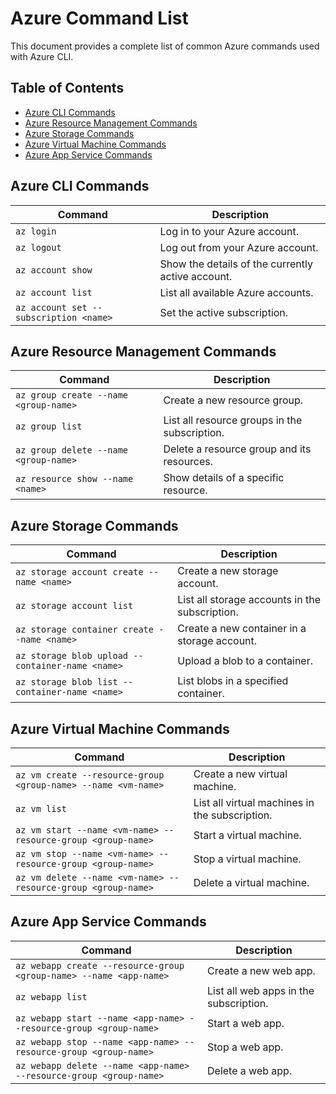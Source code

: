 # Azure Command List

This document provides a complete list of common Azure commands used with Azure CLI.

## Table of Contents

- [Azure CLI Commands](#azure-cli-commands)
- [Azure Resource Management Commands](#azure-resource-management-commands)
- [Azure Storage Commands](#azure-storage-commands)
- [Azure Virtual Machine Commands](#azure-virtual-machine-commands)
- [Azure App Service Commands](#azure-app-service-commands)

## Azure CLI Commands

| Command                                   | Description                                              |
|-------------------------------------------|----------------------------------------------------------|
| `az login`                                | Log in to your Azure account.                            |
| `az logout`                               | Log out from your Azure account.                         |
| `az account show`                         | Show the details of the currently active account.       |
| `az account list`                         | List all available Azure accounts.                      |
| `az account set --subscription <name>`   | Set the active subscription.                             |

## Azure Resource Management Commands

| Command                                   | Description                                              |
|-------------------------------------------|----------------------------------------------------------|
| `az group create --name <group-name>`   | Create a new resource group.                            |
| `az group list`                           | List all resource groups in the subscription.          |
| `az group delete --name <group-name>`    | Delete a resource group and its resources.             |
| `az resource show --name <name>`         | Show details of a specific resource.                   |

## Azure Storage Commands

| Command                                   | Description                                              |
|-------------------------------------------|----------------------------------------------------------|
| `az storage account create --name <name>` | Create a new storage account.                          |
| `az storage account list`                | List all storage accounts in the subscription.         |
| `az storage container create --name <name>` | Create a new container in a storage account.         |
| `az storage blob upload --container-name <name>` | Upload a blob to a container.                      |
| `az storage blob list --container-name <name>` | List blobs in a specified container.               |

## Azure Virtual Machine Commands

| Command                                   | Description                                              |
|-------------------------------------------|----------------------------------------------------------|
| `az vm create --resource-group <group-name> --name <vm-name>` | Create a new virtual machine.                    |
| `az vm list`                              | List all virtual machines in the subscription.        |
| `az vm start --name <vm-name> --resource-group <group-name>` | Start a virtual machine.                         |
| `az vm stop --name <vm-name> --resource-group <group-name>`  | Stop a virtual machine.                          |
| `az vm delete --name <vm-name> --resource-group <group-name>` | Delete a virtual machine.                        |

## Azure App Service Commands

| Command                                   | Description                                              |
|-------------------------------------------|----------------------------------------------------------|
| `az webapp create --resource-group <group-name> --name <app-name>` | Create a new web app.                        |
| `az webapp list`                         | List all web apps in the subscription.                 |
| `az webapp start --name <app-name> --resource-group <group-name>` | Start a web app.                            |
| `az webapp stop --name <app-name> --resource-group <group-name>`  | Stop a web app.                             |
| `az webapp delete --name <app-name> --resource-group <group-name>` | Delete a web app.                           |

